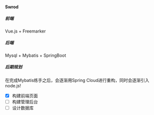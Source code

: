 #### Swrod

##### 前端
Vue.js + Freemarker

##### 后端
Mysql + Mybatis + SpringBoot


##### 后期规划
在完成Mybatis练手之后，会逐渐用Spring Cloud进行重构，同时会逐渐引入node.js!

- [x] 构建前端页面
- [ ] 构建管理后台  
- [ ] 设计数据库